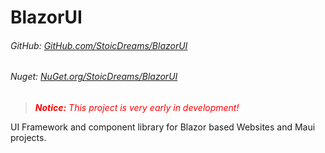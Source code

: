 # BlazorUI
###### GitHub: [GitHub.com/StoicDreams/BlazorUI](https://github.com/StoicDreams/BlazorUI)
###### Nuget: [NuGet.org/StoicDreams/BlazorUI](https://nuget.org/StoicDreams/BlazorUI)

> <i style="color:red">**Notice:** This project is very early in development!</i>

UI Framework and component library for Blazor based Websites and Maui projects.
